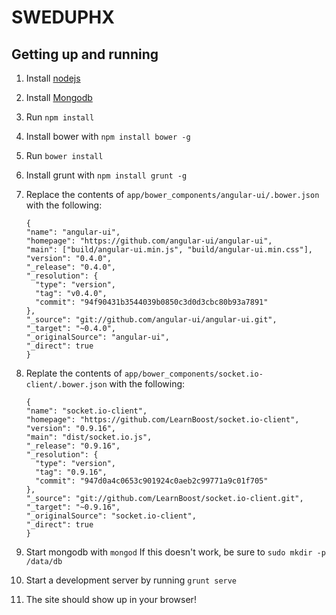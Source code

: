 SWEDUPHX
========

## Getting up and running

 1. Install [nodejs](http://nodejs.org/)
 2. Install [Mongodb](http://www.mongodb.org/)
 3. Run `npm install`
 4. Install bower with `npm install bower -g`
 5. Run `bower install`
 6. Install grunt with `npm install grunt -g`
 7. Replace the contents of `app/bower_components/angular-ui/.bower.json` with the following:

        {
        "name": "angular-ui",
        "homepage": "https://github.com/angular-ui/angular-ui",
        "main": ["build/angular-ui.min.js", "build/angular-ui.min.css"],
        "version": "0.4.0",
        "_release": "0.4.0",
        "_resolution": {
          "type": "version",
          "tag": "v0.4.0",
          "commit": "94f90431b3544039b0850c3d0d3cbc80b93a7891"
        },
        "_source": "git://github.com/angular-ui/angular-ui.git",
        "_target": "~0.4.0",
        "_originalSource": "angular-ui",
        "_direct": true
        }

 8. Replate the contents of `app/bower_components/socket.io-client/.bower.json` with the following:

        {
        "name": "socket.io-client",
        "homepage": "https://github.com/LearnBoost/socket.io-client",
        "version": "0.9.16",
        "main": "dist/socket.io.js",
        "_release": "0.9.16",
        "_resolution": {
          "type": "version",
          "tag": "0.9.16",
          "commit": "947d0a4c0653c901924c0aeb2c99771a9c01f705"
        },
        "_source": "git://github.com/LearnBoost/socket.io-client.git",
        "_target": "~0.9.16",
        "_originalSource": "socket.io-client",
        "_direct": true
        } 

 9. Start mongodb with `mongod`
    If this doesn't work, be sure to `sudo mkdir -p /data/db`
 10. Start a development server by running `grunt serve`
 11. The site should show up in your browser!

